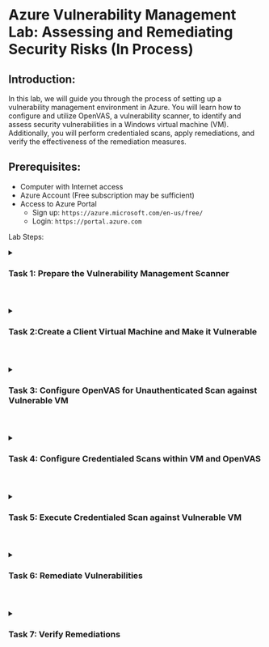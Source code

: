 # Azure Vulnerability Management Lab: Assessing and Remediating Security Risks (In Process)

## Introduction:
In this lab, we will guide you through the process of setting up a vulnerability management environment in Azure. You will learn how to configure and utilize OpenVAS, a vulnerability scanner, to identify and assess security vulnerabilities in a Windows virtual machine (VM). Additionally, you will perform credentialed scans, apply remediations, and verify the effectiveness of the remediation measures.

## Prerequisites:
- Computer with Internet access
- Azure Account (Free subscription may be sufficient)
- Access to Azure Portal
  - Sign up: `https://azure.microsoft.com/en-us/free/`
  - Login: `https://portal.azure.com`

Lab Steps:

<details> 
  
<summary>
  
### Task 1: Prepare the Vulnerability Management Scanner
  
</summary>

Access the Azure Portal and navigate to the Marketplace.
Search for "OpenVAS secured and supported by HOSSTED" and select it.
Choose a pre-set configuration and create the VM with specified settings.

| Setting | Value|
|---|---|
| Resource Group:| Vulnerability-Management|
| VM Name:| OpenVAS (Take note of the region and Vnet–consider East US )|
| Region: | East US (`make sure to note the region and Vnet`)|
| Authentication: | Password (Provide Username/Password)|

- On the Disk Tab, Networking, Management, and Advanced we will let them remain as their default Settings.
- For the Monitoring tab, we will disable boot diagnostics as it will not be needed in the lab. You can learn more about boot diagnostics [here](https://learn.microsoft.com/en-us/azure/virtual-machines/boot-diagnostics).
- Review Create → Create


- Connect to the VM via SSH using PowerShell (Windows) or Terminal (MacOS).
- Wait until the OpenVAS deployment completes and access the web app URL (For this example: `https://172.190.177.16.c.hossted.com`).

<p align="center"><img src="https://github.com/0xbythesecond/OpenVAS-Project/assets/23303634/f96c5464-ada1-4817-8d84-84705873ea64" height="70%" width="70%" alt="SSH Login to OpenVAS VM"/></p>

- Log in with provided credentials or try admin/admin if needed (admin/admin was used below).  
  <br />
![Open VAS Login (admin)](https://github.com/0xbythesecond/OpenVAS-Project/assets/23303634/75af9a9d-d250-465c-92e1-47defa898c99)

- Reset the admin password to a password of your choosing in the example I will be using "incorrect".
  - To change the password, you will go to the person icon at the top right of the page, then select the pencil/note icon near the top left of the page. You will then be shown a pop-up to make the change of the old password to the new password.
  - If for some reason there is no default value shown for rows per page, you can enter 10 then click save. If this doesn't note and it doesn't accept your input, you can try a different browser using the webapp url to change the password. 

</details>

#

<details>
  
<summary>
  
### Task 2:Create a Client Virtual Machine and Make it Vulnerable

</summary>

- Create a new Virtual Machine in Azure Portal, following specified settings
  
| Setting | Value|
|---|---|
| Resource Group:| Vulnerability-Management (Same as Previous)|
| VM Name:| Win10-Vulnerable|
| Region: | Same as the OpenVAS VM (East US)|
| Virtual Network: | Same as OpenVAS (this is important)|
| Image: | Windows 10 Pro|
| Size: | Any size with 2 vCPUs|
| Username: | Labuser / incorrect! (whichever you prefer and easy to remember)|
| Networking: | Same Vnet as OpenVAS|

- The other tabs that are associated with the VM were left as default and no additional changes were made. 
- Review Create → Create the VM

  - Ensure you can RDP into the VM after it's created.
  - While inside the vulnerable VM, Disable the Windows Firewall and install [outdated software](https://drive.google.com/drive/folders/1n83ilCjZWZulbDdYnUe9wQPK2buY47_U)(be sure that this is done inside the virtual machine).
  - You will install each of them with the defaults as there will be no changes/adjustments necessary here. 
  - Restart the VM and leave it for now.
</details>

#

<details>
  
<summary> 
  
### Task 3: Configure OpenVAS for Unauthenticated Scan against Vulnerable VM

</summary>

- Log in to OpenVAS and add the Client VM's (Win-10 Vulnerable) private IP address as a new host.
  - Hover over Assets → Host → New Host Icon at the top left.
- Create a new target named "Azure Vulnerable VMs" using the host information.
  
![Create a new target from the host](https://github.com/0xbythesecond/OpenVAS-Project/assets/23303634/db7970bb-8241-4d01-977f-47b224a20061)

  >**Note**: Take note of the credentials as you scroll down the page below and leave them as their default. We will add SMB credentials later.
![New target azure vulnerable vms](https://github.com/0xbythesecond/OpenVAS-Project/assets/23303634/f340338d-e4ce-4f03-b97e-40d3e4c714ac)

  
- Create a new task named "Scan - Azure Vulnerable VMs" with the target.
  - Hover over Scans → Task → New Task Icon at the top left
  - Scan Targets → “Azure Vulnerable VMs” (This is the target that we created previously)
![Create a new scan task](https://github.com/0xbythesecond/OpenVAS-Project/assets/23303634/3f0a2585-b5f8-4c2d-acce-21c1b14d74d4)

- Start the scan and review the results once it's completed.
  - The status will change from Requested  → Queued →  Percentage Loaded → Done
  ![Start uncredentialed vulnerability scan](https://github.com/0xbythesecond/OpenVAS-Project/assets/23303634/d89246f1-b32f-4cf3-ba69-acc87896ee02)
  - After pressing the ▶️ button, the Status reflects to be loading
  ![Uncredentialed scan status loading](https://github.com/0xbythesecond/OpenVAS-Project/assets/23303634/d888d64b-2a5f-40c8-ae3a-2cacb9d21daa)
  - Status is now Done and you can select the report to review the vulnerabilities for the uncredentialed scan. 
  ![Uncredentialed scan done](https://github.com/0xbythesecond/OpenVAS-Project/assets/23303634/1e2d7022-2ba6-40a0-a94c-20f52c2fb09c)

- To remove the filtered results of the report, you can select the `X` near the top of the page and it will display more vulnerabilities.
  >**Note**: Once the filter is removed here, it will display those that include a `0.0` as their severity level as well. 
![Filtered results of non-credentialed scan](https://github.com/0xbythesecond/OpenVAS-Project/assets/23303634/3c9aeaa6-1d41-4ad5-a6b0-835aed0a605c)



</details>

#

<details>
  
<summary>
  
  ### Task 4: Configure Credentialed Scans within VM and OpenVAS

</summary>

Make necessary configurations within the vulnerable VM (Windows settings).
- Disable Firewall (done in Task 2 if you happen to have missed it there)
 - Disable User Account Control
![disable user account control](https://github.com/0xbythesecond/OpenVAS-Project/assets/23303634/7565fd04-bc78-4ad1-8090-e149fb53e525)
 - Enable Remote Registry
   - Do a quick search for `Services.msc` at the bottom left of the Windows machine.
   - Scroll down to Remote Registry  → Double click (to select)  → Startup Type set to `Automatic` → Start → Apply → OK. 
   <img src="https://github.com/0xbythesecond/OpenVAS-Project/assets/23303634/289f6e00-1fe1-44be-99db-8749c8ef0a62" height="70%" width="70%" alt="Enable remote registry"/>

 - Set Registry Key
 - Launch Registry Editor (regedit.exe) in “Run as administrator” mode and grant Admin Approval, if requested
 - Navigate to HKEY_LOCAL_MACHINE hive
 - Open SOFTWARE\Microsoft\Windows\CurrentVersion\Policies\System key
 - Create a new DWORD (32-bit) value with the following properties:  Name: LocalAccountTokenFilterPolicy  Value: 1
 - Close Registry Editor  
 - Restart the VM

Make corresponding configurations in OpenVAS for credentialed scans.
  - Go to Configuration → Credentials → New Credential
  - Name / Comment → “Azure VM Credentials”
    
| Settings | Value |
|----|----|
|Allow Insecure Use: | Yes|
| Username: | azureuser |
| Password: | incorrect!|

- Save
- Go to Configuration → Targets → CLONE the Target we made before
- NEW Name / Comment: “Azure Vulnerable VMs - Credentialed Scan”
- Ensure the Private IP is still accurate
- Credentials → SMB → Select the Credentials we just made: Azure VM Credentials
- Save


</details>

#

<details>
 <summary> 
   
### Task 5: Execute Credentialed Scan against Vulnerable VM

</summary>

Clone the previous scan task and edit it for credentialed scanning.
Launch the new credentialed scan and wait for it to finish.
Observe the differences in findings compared to the unauthenticated scan.
</details>

#

<details>

<summary>
  
### Task 6: Remediate Vulnerabilities

</summary>

Log back into the Win10-Vulnerable VM and uninstall outdated software.
Restart the VM to apply the changes.
</details>

#

<details>

<summary>
    
### Task 7: Verify Remediations

</summary>

Re-initiate the credentialed scan and observe the updated results.
</details>
